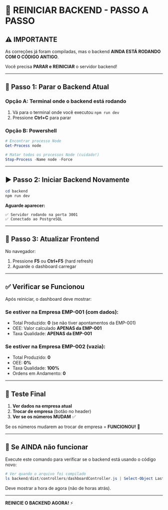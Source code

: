 # 🔄 REINICIAR BACKEND - PASSO A PASSO

## ⚠️ IMPORTANTE

As correções já foram compiladas, mas o backend **AINDA ESTÁ RODANDO COM O CÓDIGO ANTIGO**.

Você precisa **PARAR e REINICIAR** o servidor backend!

---

## 🛑 Passo 1: Parar o Backend Atual

### Opção A: Terminal onde o backend está rodando
1. Vá para o terminal onde você executou `npm run dev`
2. Pressione **Ctrl+C** para parar

### Opção B: Powershell
```powershell
# Encontrar processo Node
Get-Process node

# Matar todos os processos Node (cuidado!)
Stop-Process -Name node -Force
```

---

## ▶️ Passo 2: Iniciar Backend Novamente

```powershell
cd backend
npm run dev
```

**Aguarde aparecer:**
```
✅ Servidor rodando na porta 3001
✅ Conectado ao PostgreSQL
```

---

## 🔄 Passo 3: Atualizar Frontend

No navegador:
1. Pressione **F5** ou **Ctrl+F5** (hard refresh)
2. Aguarde o dashboard carregar

---

## ✅ Verificar se Funcionou

Após reiniciar, o dashboard deve mostrar:

### Se estiver na Empresa EMP-001 (com dados):
- Total Produzido: **0** (se não tiver apontamentos da EMP-001)
- OEE: Valor calculado **APENAS da EMP-001**
- Taxa Qualidade: **APENAS da EMP-001**

### Se estiver na Empresa EMP-002 (vazia):
- Total Produzido: **0**
- OEE: **0%**
- Taxa Qualidade: **100%**
- Ordens em Andamento: **0**

---

## 🧪 Teste Final

1. **Ver dados na empresa atual**
2. **Trocar de empresa** (botão no header)
3. **Ver se os números MUDAM** ✅

Se os números mudarem ao trocar de empresa = **FUNCIONOU!** 🎉

---

## 🚨 Se AINDA não funcionar

Execute este comando para verificar se o backend está usando o código novo:

```powershell
# Ver quando o arquivo foi compilado
ls backend/dist/controllers/dashboardController.js | Select-Object LastWriteTime
```

Deve mostrar a hora de agora (não de horas atrás).

---

**REINICIE O BACKEND AGORA!** ⚡

